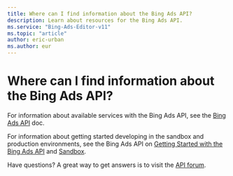 ```yaml
---
title: Where can I find information about the Bing Ads API?
description: Learn about resources for the Bing Ads API.
ms.service: "Bing-Ads-Editor-v11"
ms.topic: "article"
author: eric-urban
ms.author: eur
---
```


# Where can I find information about the Bing Ads API?

For information about available services with the Bing Ads API, see the [Bing Ads API](https://go.microsoft.com/fwlink?LinkId=398328) doc.

For information about getting started developing in the sandbox and production environments, see the Bing Ads API on [Getting Started with the Bing Ads API](https://go.microsoft.com/fwlink?LinkId=398322) and [Sandbox](https://go.microsoft.com/fwlink?LinkId=398323).

Have questions? A great way to get answers is to visit the [API forum](https://go.microsoft.com/fwlink?LinkId=398324).



